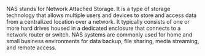 NAS stands for Network Attached Storage. It is a type of storage technology that allows multiple users and devices to store and access data from a centralized location over a network. It typically consists of one or more hard drives housed in a dedicated enclosure that connects to a network router or switch. NAS systems are commonly used for home and small business environments for data backup, file sharing, media streaming, and remote access.
